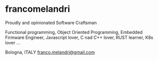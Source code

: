 # francomelandri

Proudly and opinionated Software Craftsman

Functional programming, Object Oriented Programming, Embedded Firmware Engineer, Javascript lover, C nad C++ lover, RUST learner, K8s lover ...

Bologna, ITALY
franco.melandri@gmail.com
